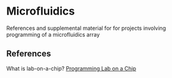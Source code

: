 # Microfluidics
References and supplemental material for  for projects involving programming of a microfluidics array


## References 
What is lab-on-a-chip? [Programming Lab on a Chip](https://engineering.purdue.edu/ploc/)
